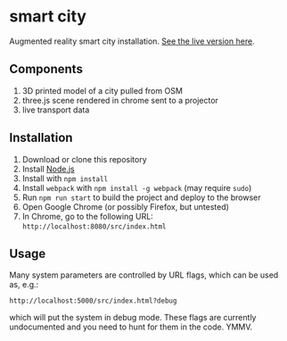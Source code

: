 # smart city
Augmented reality smart city installation. [See the live version here](https://transportlab.github.io/smart-city/?debug).

## Components
  1. 3D printed model of a city pulled from OSM
  2. three.js scene rendered in chrome sent to a projector
  3. live transport data

## Installation
  1. Download or clone this repository
  2. Install [Node.js](https://nodejs.org/en/)
  3. Install with `npm install`
  4. Install `webpack` with `npm install -g webpack` (may require `sudo`)
  5. Run `npm run start` to build the project and deploy to the browser
  6. Open Google Chrome (or possibly Firefox, but untested)
  7. In Chrome, go to the following URL: `http://localhost:8080/src/index.html`

## Usage
Many system parameters are controlled by URL flags, which can be used as, e.g.:

```
http://localhost:5000/src/index.html?debug
```

which will put the system in debug mode. These flags are currently undocumented and you need to hunt for them in the code. YMMV.